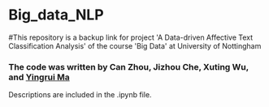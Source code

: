 # Big_data_NLP

#This repository is a backup link for project 'A Data-driven Affective Text Classification Analysis' of the course 'Big Data' at University of Nottingham
### The code was written by Can Zhou, Jizhou Che, Xuting Wu, and [Yingrui Ma](ryanma0427@gmail.com)

Descriptions are included in the .ipynb file.

